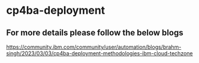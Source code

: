 # cp4ba-deployment

## For more details please follow the below blogs
https://community.ibm.com/community/user/automation/blogs/brahm-singh/2023/03/03/cp4ba-deployment-methodologies-ibm-cloud-techzone
